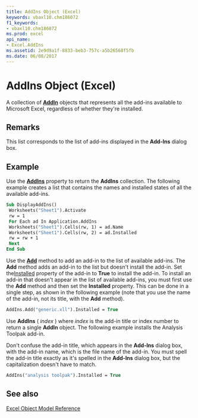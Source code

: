 ```yaml
---
title: AddIns Object (Excel)
keywords: vbaxl10.chm186072
f1_keywords:
- vbaxl10.chm186072
ms.prod: excel
api_name:
- Excel.AddIns
ms.assetid: 2e9d9a1f-8833-beb3-757c-a5b26568f5fb
ms.date: 06/08/2017
---
```



# AddIns Object (Excel)

A collection of  **[AddIn](Excel.AddIn.md)** objects that represents all the add-ins available to Microsoft Excel, regardless of whether they're installed.


## Remarks

This list corresponds to the list of add-ins displayed in the  **Add-Ins** dialog box.


## Example

Use the  **[AddIns](Excel.AddIns.Application.md)** property to return the **AddIns** collection. The following example creates a list that contains the names and installed states of all the available add-ins.


```vb
Sub DisplayAddIns() 
 Worksheets("Sheet1").Activate 
 rw = 1 
 For Each ad In Application.AddIns 
 Worksheets("Sheet1").Cells(rw, 1) = ad.Name 
 Worksheets("Sheet1").Cells(rw, 2) = ad.Installed 
 rw = rw + 1 
 Next 
End Sub
```

Use the  **[Add](Excel.AddIns.Add.md)** method to add an add-in to the list of available add-ins. The **Add** method adds an add-in to the list but doesn't install the add-in. Set the[Installed](Excel.AddIn.Installed.md) property of the add-in to **True** to install the add-in. To install an add-in that doesn't appear in the list of available add-ins, you must first use the **Add** method and then set the **Installed** property. This can be done in a single step, as shown in the following example (note that you use the name of the add-in, not its title, with the **Add** method).




```vb
AddIns.Add("generic.xll").Installed = True
```

Use  **AddIns** ( _index_ ) where _index_ is the add-in title or index number to return a single **AddIn** object. The following example installs the Analysis Toolpak add-in.

Don't confuse the add-in title, which appears in the  **Add-Ins** dialog box, with the add-in name, which is the file name of the add-in. You must spell the add-in title exactly as it's spelled in the **Add-Ins** dialog box, but the capitalization doesn't have to match.




```vb
AddIns("analysis toolpak").Installed = True
```


## See also


[Excel Object Model Reference](overview/Excel/object-model.md)


